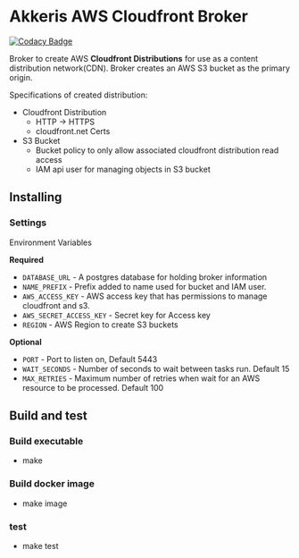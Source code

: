 # Akkeris AWS Cloudfront Broker

[![Codacy Badge](https://api.codacy.com/project/badge/Grade/9cf3b22054b942759206ab8e2e8d5b6e)](https://app.codacy.com/app/Akkeris/cloudfront-broker?utm_source=github.com&utm_medium=referral&utm_content=akkeris/cloudfront-broker&utm_campaign=Badge_Grade_Settings)

Broker to create AWS **Cloudfront Distributions** for use as a content distribution network(CDN).
Broker creates an AWS S3 bucket as the primary origin.

Specifications of created distribution:
* Cloudfront Distribution
    * HTTP -> HTTPS
    * cloudfront.net Certs
* S3 Bucket
    * Bucket policy to only allow associated cloudfront distribution read access
    * IAM api user for managing objects in S3 bucket
    
## Installing
 
### Settings

Environment Variables

**Required**
* `DATABASE_URL` - A postgres database for holding broker information
* `NAME_PREFIX` - Prefix added to name used for bucket and IAM user.
* `AWS_ACCESS_KEY` - AWS access key that has permissions to manage cloudfront and s3.
* `AWS_SECRET_ACCESS_KEY` - Secret key for Access key
* `REGION` - AWS Region to create S3 buckets

**Optional**
* `PORT` - Port to listen on, Default 5443
* `WAIT_SECONDS` - Number of seconds to wait between tasks run. Default 15
* `MAX_RETRIES` - Maximum number of retries when wait for an AWS resource to be processed. Default 100

 ## Build and test
 
 ### Build executable
 
 * make
 
 ### Build docker image
 
 * make image

### test

* make test
